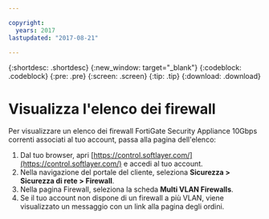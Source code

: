 ```yaml
---

copyright:
  years: 2017
lastupdated: "2017-08-21"

---
```


{:shortdesc: .shortdesc}
{:new_window: target="_blank"}
{:codeblock: .codeblock}
{:pre: .pre}
{:screen: .screen}
{:tip: .tip}
{:download: .download}

# Visualizza l'elenco dei firewall
Per visualizzare un elenco dei firewall FortiGate Security Appliance 10Gbps correnti associati al tuo account, passa alla pagina dell'elenco:

1. Dal tuo browser, apri [https://control.softlayer.com/](https://control.softlayer.com/) e accedi al tuo account.
2. Nella navigazione del portale del cliente, seleziona **Sicurezza > Sicurezza di rete > Firewall**.
3. Nella pagina Firewall, seleziona la scheda **Multi VLAN Firewalls**. 
4. Se il tuo account non dispone di un firewall a più VLAN, viene visualizzato un messaggio con un link alla pagina degli ordini. 
